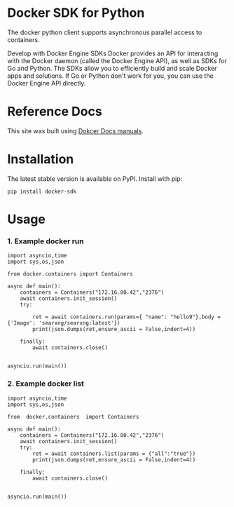 # Docker SDK for Python
The docker python client supports asynchronous parallel access to containers.

Develop with Docker Engine SDKs
Docker provides an API for interacting with the Docker daemon (called the Docker Engine API), as well as SDKs for Go and Python. The SDKs allow you to efficiently build and scale Docker apps and solutions. If Go or Python don't work for you, you can use the Docker Engine API directly.

# Reference Docs
This site was built using [Dokcer Docs manuals](https://docs.docker.com/manuals/).

# Installation
The latest stable version is available on PyPI. Install with pip:
```
pip install docker-sdk
```

# Usage 
### 1. Example docker run
```
import asyncio,time
import sys,os,json

from docker.containers import Containers

async def main():
    containers = Containers("172.16.80.42","2376")
    await containers.init_session()
    try:

        ret = await containers.run(params={ "name": "hello9"},body = {'Image': 'searxng/searxng:latest'})
        print(json.dumps(ret,ensure_ascii = False,indent=4))
        
    finally:
        await containers.close()

    
asyncio.run(main())
```
### 2. Example docker list
```
import asyncio,time
import sys,os,json

from  docker.containers  import Containers

async def main():
    containers = Containers("172.16.80.42","2376")
    await containers.init_session()
    try:
        ret = await containers.list(params = {"all":"true"})
        print(json.dumps(ret,ensure_ascii = False,indent=4))
        
    finally:
        await containers.close()

    
asyncio.run(main())
```
